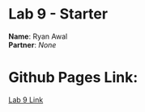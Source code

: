 # Lab 9 - Starter

__Name__: Ryan Awal <br>
__Partner__: _None_ <br>

# Github Pages Link:

[Lab 9 Link]()